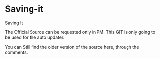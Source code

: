 Saving-it
=========

Saving It

The Official Source can be requested only in PM. This GIT is only going to be used for the auto updater.

You can Still find the older version of the source here, through the comments.
